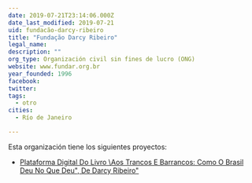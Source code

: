 ```yaml
---
date: 2019-07-21T23:14:06.000Z
date_last_modified: 2019-07-21
uid: fundacão-darcy-ribeiro
title: "Fundação Darcy Ribeiro"
legal_name: 
description: ""
org_type: Organización civil sin fines de lucro (ONG)
website: www.fundar.org.br
year_founded: 1996
facebook: 
twitter: 
tags:
  - otro
cities: 
  - Río de Janeiro

---
```


Esta organización tiene los siguientes proyectos:

- [Plataforma Digital Do Livro \Aos Trancos E Barrancos: Como O Brasil Deu No Que Deu\", De Darcy Ribeiro"](/proyectos/plataforma-digital-do-livro-aos-trancos-e-barrancos-como-o-brasil-deu-no-que-deu-de-darcy-ribeiro)

